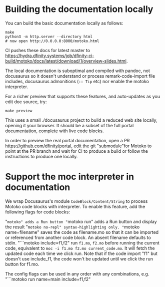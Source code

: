 # Building the documentation locally

You can build the basic documentation locally as follows:

```
make
python3 -m http.server --directory html
# now open http://0.0.0.0:8000/motoko.html
```

CI pushes these docs for latest master to
<https://hydra.dfinity.systems/job/dfinity-ci-build/motoko/docs/latest/download/1/overview-slides.html>.

The local documentation is suboptimal and compiled with pandoc, not
docusaurus so it doesn't understand or process remark-code-import file includes,
docusaurus admonitions (`:: Tip` etc) nor enable the motoko interpreter.

For a richer preview that supports these features,
and auto-updates as you edit doc source, try:

```
make preview
```

This uses a small ./docusaurus project to build a reduced web site locally, opening it your browser. It should be a subset of the full portal documentation,
complete with live code blocks.

In order to preview the real portal documentation, open a PR
https://github.com/dfinity/portal, edit the git "submodule"for
Motoko to point at the PR branch and wait for CI to produce a build or
follow the instructions to produce one locally.

# Support the moc interpreter in documentation

We wrap Docusaurus's module `CodeBlock/Content/String` to process Motoko code blocks with interpreter.
To enable this feature, add the following flags for code blocks:

"```motoko" adds a Run button
"```motoko run" adds a Run button and display the result
"```motoko no-repl" syntax-highlighting only.
"```motoko name=filename" saves the code as filename.mo so that it can be imported or referenced from another code block. An absent filename defaults to stdin.
"```motoko include=f1,f2" run `f1.mo`, `f2.mo` before running the current code, equivalent to `moc -i f1.mo f2.mo current_code.mo`. It will fetch the updated code each time we click run. Note that if the code import "f1" but doesn't use include_f1, the code won't be updated until we click the run button for f1.mo.

The config flags can be used in any order with any combinations, e.g.
"```motoko run name=main include=f1,f2"
